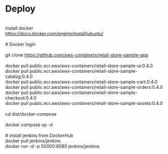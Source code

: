 # Deploy
<br>Install docker
<br>https://docs.docker.com/engine/install/ubuntu/
<br>
<br> # Docker login
<br>
<br>git clone https://github.com/aws-containers/retail-store-sample-app
<br>
<br>docker pull public.ecr.aws/aws-containers/retail-store-sample-ui:0.4.0
<br>docker pull public.ecr.aws/aws-containers/retail-store-sample-catalog:0.4.0
<br>docker pull public.ecr.aws/aws-containers/retail-store-sample-cart:0.4.0
<br>docker pull public.ecr.aws/aws-containers/retail-store-sample-orders:0.4.0
<br>docker pull public.ecr.aws/aws-containers/retail-store-sample-checkout:0.4.0
<br>docker pull public.ecr.aws/aws-containers/retail-store-sample-assets:0.4.0
<br>
<br>cd dist/docker-compose
<br>
<br>docker compose up -d
<br>
<br> # install jenkins from DockerHub
<br>docker pull jenkins/jenkins
<br>docker run -d -p 50000:8080 jenkins/jenkins

